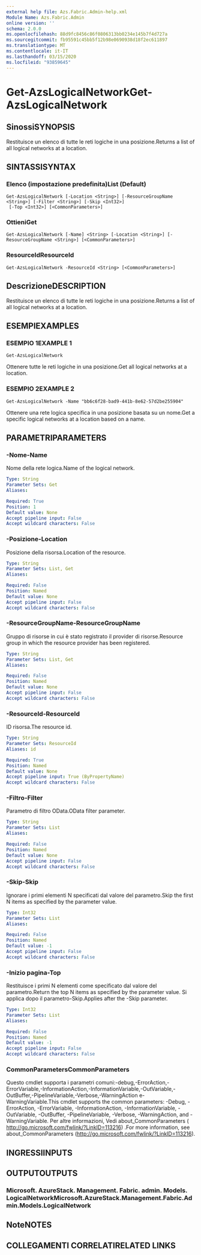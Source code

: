 ```yaml
---
external help file: Azs.Fabric.Admin-help.xml
Module Name: Azs.Fabric.Admin
online version: ''
schema: 2.0.0
ms.openlocfilehash: 88d9fc8456c86f0806313bb0234e145b7f4d727a
ms.sourcegitcommit: fb95591c45bb5f12b98e0690938d18f2ec611897
ms.translationtype: MT
ms.contentlocale: it-IT
ms.lasthandoff: 03/15/2020
ms.locfileid: "93859645"
---
```

# <span data-ttu-id="52b31-101">Get-AzsLogicalNetwork</span><span class="sxs-lookup"><span data-stu-id="52b31-101">Get-AzsLogicalNetwork</span></span>

## <span data-ttu-id="52b31-102">Sinossi</span><span class="sxs-lookup"><span data-stu-id="52b31-102">SYNOPSIS</span></span>
<span data-ttu-id="52b31-103">Restituisce un elenco di tutte le reti logiche in una posizione.</span><span class="sxs-lookup"><span data-stu-id="52b31-103">Returns a list of all logical networks at a location.</span></span>

## <span data-ttu-id="52b31-104">SINTASSI</span><span class="sxs-lookup"><span data-stu-id="52b31-104">SYNTAX</span></span>

### <span data-ttu-id="52b31-105">Elenco (impostazione predefinita)</span><span class="sxs-lookup"><span data-stu-id="52b31-105">List (Default)</span></span>
```
Get-AzsLogicalNetwork [-Location <String>] [-ResourceGroupName <String>] [-Filter <String>] [-Skip <Int32>]
 [-Top <Int32>] [<CommonParameters>]
```

### <span data-ttu-id="52b31-106">Ottieni</span><span class="sxs-lookup"><span data-stu-id="52b31-106">Get</span></span>
```
Get-AzsLogicalNetwork [-Name] <String> [-Location <String>] [-ResourceGroupName <String>] [<CommonParameters>]
```

### <span data-ttu-id="52b31-107">ResourceId</span><span class="sxs-lookup"><span data-stu-id="52b31-107">ResourceId</span></span>
```
Get-AzsLogicalNetwork -ResourceId <String> [<CommonParameters>]
```

## <span data-ttu-id="52b31-108">Descrizione</span><span class="sxs-lookup"><span data-stu-id="52b31-108">DESCRIPTION</span></span>
<span data-ttu-id="52b31-109">Restituisce un elenco di tutte le reti logiche in una posizione.</span><span class="sxs-lookup"><span data-stu-id="52b31-109">Returns a list of all logical networks at a location.</span></span>

## <span data-ttu-id="52b31-110">ESEMPI</span><span class="sxs-lookup"><span data-stu-id="52b31-110">EXAMPLES</span></span>

### <span data-ttu-id="52b31-111">ESEMPIO 1</span><span class="sxs-lookup"><span data-stu-id="52b31-111">EXAMPLE 1</span></span>
```
Get-AzsLogicalNetwork
```

<span data-ttu-id="52b31-112">Ottenere tutte le reti logiche in una posizione.</span><span class="sxs-lookup"><span data-stu-id="52b31-112">Get all logical networks at a location.</span></span>

### <span data-ttu-id="52b31-113">ESEMPIO 2</span><span class="sxs-lookup"><span data-stu-id="52b31-113">EXAMPLE 2</span></span>
```
Get-AzsLogicalNetwork -Name "bb6c6f28-bad9-441b-8e62-57d2be255904"
```

<span data-ttu-id="52b31-114">Ottenere una rete logica specifica in una posizione basata su un nome.</span><span class="sxs-lookup"><span data-stu-id="52b31-114">Get a specific logical networks at a location based on a name.</span></span>

## <span data-ttu-id="52b31-115">PARAMETRI</span><span class="sxs-lookup"><span data-stu-id="52b31-115">PARAMETERS</span></span>

### <span data-ttu-id="52b31-116">-Nome</span><span class="sxs-lookup"><span data-stu-id="52b31-116">-Name</span></span>
<span data-ttu-id="52b31-117">Nome della rete logica.</span><span class="sxs-lookup"><span data-stu-id="52b31-117">Name of the logical network.</span></span>

```yaml
Type: String
Parameter Sets: Get
Aliases:

Required: True
Position: 1
Default value: None
Accept pipeline input: False
Accept wildcard characters: False
```

### <span data-ttu-id="52b31-118">-Posizione</span><span class="sxs-lookup"><span data-stu-id="52b31-118">-Location</span></span>
<span data-ttu-id="52b31-119">Posizione della risorsa.</span><span class="sxs-lookup"><span data-stu-id="52b31-119">Location of the resource.</span></span>

```yaml
Type: String
Parameter Sets: List, Get
Aliases:

Required: False
Position: Named
Default value: None
Accept pipeline input: False
Accept wildcard characters: False
```

### <span data-ttu-id="52b31-120">-ResourceGroupName</span><span class="sxs-lookup"><span data-stu-id="52b31-120">-ResourceGroupName</span></span>
<span data-ttu-id="52b31-121">Gruppo di risorse in cui è stato registrato il provider di risorse.</span><span class="sxs-lookup"><span data-stu-id="52b31-121">Resource group in which the resource provider has been registered.</span></span>

```yaml
Type: String
Parameter Sets: List, Get
Aliases:

Required: False
Position: Named
Default value: None
Accept pipeline input: False
Accept wildcard characters: False
```

### <span data-ttu-id="52b31-122">-ResourceId</span><span class="sxs-lookup"><span data-stu-id="52b31-122">-ResourceId</span></span>
<span data-ttu-id="52b31-123">ID risorsa.</span><span class="sxs-lookup"><span data-stu-id="52b31-123">The resource id.</span></span>

```yaml
Type: String
Parameter Sets: ResourceId
Aliases: id

Required: True
Position: Named
Default value: None
Accept pipeline input: True (ByPropertyName)
Accept wildcard characters: False
```

### <span data-ttu-id="52b31-124">-Filtro</span><span class="sxs-lookup"><span data-stu-id="52b31-124">-Filter</span></span>
<span data-ttu-id="52b31-125">Parametro di filtro OData.</span><span class="sxs-lookup"><span data-stu-id="52b31-125">OData filter parameter.</span></span>

```yaml
Type: String
Parameter Sets: List
Aliases:

Required: False
Position: Named
Default value: None
Accept pipeline input: False
Accept wildcard characters: False
```

### <span data-ttu-id="52b31-126">-Skip</span><span class="sxs-lookup"><span data-stu-id="52b31-126">-Skip</span></span>
<span data-ttu-id="52b31-127">Ignorare i primi elementi N specificati dal valore del parametro.</span><span class="sxs-lookup"><span data-stu-id="52b31-127">Skip the first N items as specified by the parameter value.</span></span>

```yaml
Type: Int32
Parameter Sets: List
Aliases:

Required: False
Position: Named
Default value: -1
Accept pipeline input: False
Accept wildcard characters: False
```

### <span data-ttu-id="52b31-128">-Inizio pagina</span><span class="sxs-lookup"><span data-stu-id="52b31-128">-Top</span></span>
<span data-ttu-id="52b31-129">Restituisce i primi N elementi come specificato dal valore del parametro.</span><span class="sxs-lookup"><span data-stu-id="52b31-129">Return the top N items as specified by the parameter value.</span></span>
<span data-ttu-id="52b31-130">Si applica dopo il parametro-Skip.</span><span class="sxs-lookup"><span data-stu-id="52b31-130">Applies after the -Skip parameter.</span></span>

```yaml
Type: Int32
Parameter Sets: List
Aliases:

Required: False
Position: Named
Default value: -1
Accept pipeline input: False
Accept wildcard characters: False
```

### <span data-ttu-id="52b31-131">CommonParameters</span><span class="sxs-lookup"><span data-stu-id="52b31-131">CommonParameters</span></span>
<span data-ttu-id="52b31-132">Questo cmdlet supporta i parametri comuni:-debug,-ErrorAction,-ErrorVariable,-InformationAction,-InformationVariable,-OutVariable,-OutBuffer,-PipelineVariable,-Verbose,-WarningAction e-WarningVariable.</span><span class="sxs-lookup"><span data-stu-id="52b31-132">This cmdlet supports the common parameters: -Debug, -ErrorAction, -ErrorVariable, -InformationAction, -InformationVariable, -OutVariable, -OutBuffer, -PipelineVariable, -Verbose, -WarningAction, and -WarningVariable.</span></span> <span data-ttu-id="52b31-133">Per altre informazioni, Vedi about_CommonParameters ( http://go.microsoft.com/fwlink/?LinkID=113216) .</span><span class="sxs-lookup"><span data-stu-id="52b31-133">For more information, see about_CommonParameters (http://go.microsoft.com/fwlink/?LinkID=113216).</span></span>

## <span data-ttu-id="52b31-134">INGRESSI</span><span class="sxs-lookup"><span data-stu-id="52b31-134">INPUTS</span></span>

## <span data-ttu-id="52b31-135">OUTPUT</span><span class="sxs-lookup"><span data-stu-id="52b31-135">OUTPUTS</span></span>

### <span data-ttu-id="52b31-136">Microsoft. AzureStack. Management. Fabric. admin. Models. LogicalNetwork</span><span class="sxs-lookup"><span data-stu-id="52b31-136">Microsoft.AzureStack.Management.Fabric.Admin.Models.LogicalNetwork</span></span>

## <span data-ttu-id="52b31-137">Note</span><span class="sxs-lookup"><span data-stu-id="52b31-137">NOTES</span></span>

## <span data-ttu-id="52b31-138">COLLEGAMENTI CORRELATI</span><span class="sxs-lookup"><span data-stu-id="52b31-138">RELATED LINKS</span></span>
